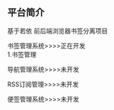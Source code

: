 ## 平台简介

基于若依 前后端浏览器书签分离项目

书签管理系统>>>>正在开发<br/>
    1.书签管理



导航管理系统>>>>未开发



RSS订阅管理>>>>未开发



便签管理系统>>>>未开发
